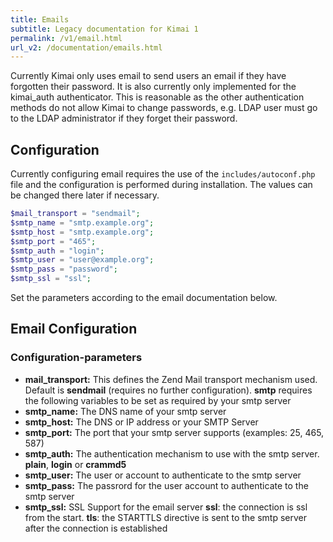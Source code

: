 ```yaml
---
title: Emails
subtitle: Legacy documentation for Kimai 1
permalink: /v1/email.html
url_v2: /documentation/emails.html
---
```


Currently Kimai only uses email to send users an email if they have forgotten their password.  It is also currently only implemented for the kimai_auth authenticator.  This is reasonable as the other authentication methods do not allow Kimai to change passwords, e.g. LDAP user must go to the LDAP administrator if they forget their password.

## Configuration

Currently configuring email requires the use of the ``includes/autoconf.php`` file and the configuration is performed during installation.  The values can be changed there later if necessary. 

```php
$mail_transport = "sendmail";
$smtp_name = "smtp.example.org";
$smtp_host = "smtp.example.org";
$smtp_port = "465";
$smtp_auth = "login";
$smtp_user = "user@example.org";
$smtp_pass = "password";
$smtp_ssl = "ssl";
```

Set the parameters according to the email documentation below.

## Email Configuration

### Configuration-parameters

* **mail_transport:** This defines the Zend Mail transport mechanism used.  Default is **sendmail** (requires no further configuration).  **smtp** requires the following variables to be set as required by your smtp server
* **smtp_name:** The DNS name of your smtp server
* **smtp_host:** The DNS or IP address or your SMTP Server
* **smtp_port:** The port that your smtp server supports (examples: 25, 465, 587)
* **smtp_auth:** The authentication mechanism to use with the smtp server. **plain**, **login** or **crammd5**
* **smtp_user:** The user or account to authenticate to the smtp server
* **smtp_pass:** The passrord for the user account to authenticate to the smtp server
* **smtp_ssl:** SSL Support for the email server **ssl**: the connection is ssl from the start.  **tls**: the STARTTLS directive is sent to the smtp server after the connection is established

